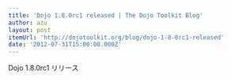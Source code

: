 ```yaml
---
title: 'Dojo 1.8.0rc1 released | The Dojo Toolkit Blog'
author: azu
layout: post
itemUrl: 'http://dojotoolkit.org/blog/dojo-1-8-0rc1-released'
date: '2012-07-31T15:00:00.000Z'
---
```

Dojo 1.8.0rc1 リリース
